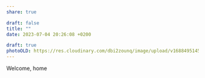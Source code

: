 ```yaml
---
share: true

draft: false
title: ""
date: 2023-07-04 20:26:08 +0200

draft: true
photoOLD: https://res.cloudinary.com/dbi2zounq/image/upload/v1688495145/wbfskxkwowqwrxxb93ii.jpg
---
```


Welcome, home
